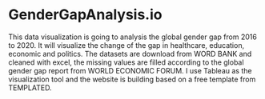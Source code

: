 # GenderGapAnalysis.io
This data visualization is going to analysis the global gender gap from 2016 to 2020. It will visualize the change of the gap in healthcare, education, economic and politics. The datasets are download from WORD BANK and cleaned with excel, the missing values are filled according to the global gender gap report from WORLD ECONOMIC FORUM. I use Tableau as the visualization tool and the website is building based on a free template from TEMPLATED.
